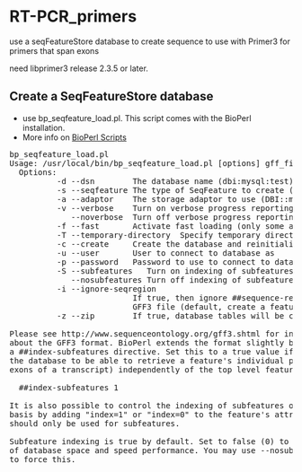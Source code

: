 RT-PCR_primers
==============

use a seqFeatureStore database to create sequence to use with Primer3 for primers that span exons

need libprimer3 release 2.3.5 or later.


Create a SeqFeatureStore database 
---------------------------------
- use bp_seqfeature_load.pl. This script comes with the BioPerl installation.
- More info on <a href="http://www.bioperl.org/wiki/Bioperl_scripts">BioPerl Scripts</a>


<pre>
bp_seqfeature_load.pl
Usage: /usr/local/bin/bp_seqfeature_load.pl [options] gff_file1 gff_file2...
  Options:
          -d --dsn        The database name (dbi:mysql:test)
          -s --seqfeature The type of SeqFeature to create (Bio::DB::SeqFeature)
          -a --adaptor    The storage adaptor to use (DBI::mysql)
          -v --verbose    Turn on verbose progress reporting
             --noverbose  Turn off verbose progress reporting
          -f --fast       Activate fast loading (only some adaptors)
          -T --temporary-directory  Specify temporary directory for fast loading (/tmp)
          -c --create     Create the database and reinitialize it (will erase contents)
          -u --user       User to connect to database as
          -p --password   Password to use to connect to database
          -S --subfeatures   Turn on indexing of subfeatures (default)
             --nosubfeatures Turn off indexing of subfeatures
          -i --ignore-seqregion
                          If true, then ignore ##sequence-region directives in the
                          GFF3 file (default, create a feature for each region)
          -z --zip        If true, database tables will be compressed to save space

Please see http://www.sequenceontology.org/gff3.shtml for information
about the GFF3 format. BioPerl extends the format slightly by adding 
a ##index-subfeatures directive. Set this to a true value if you wish 
the database to be able to retrieve a feature's individual parts (such as the
exons of a transcript) independently of the top level feature:

  ##index-subfeatures 1

It is also possible to control the indexing of subfeatures on a case-by-case
basis by adding "index=1" or "index=0" to the feature's attribute list. This
should only be used for subfeatures.

Subfeature indexing is true by default. Set to false (0) to save lots
of database space and speed performance. You may use --nosubfeatures
to force this.   
</pre>
